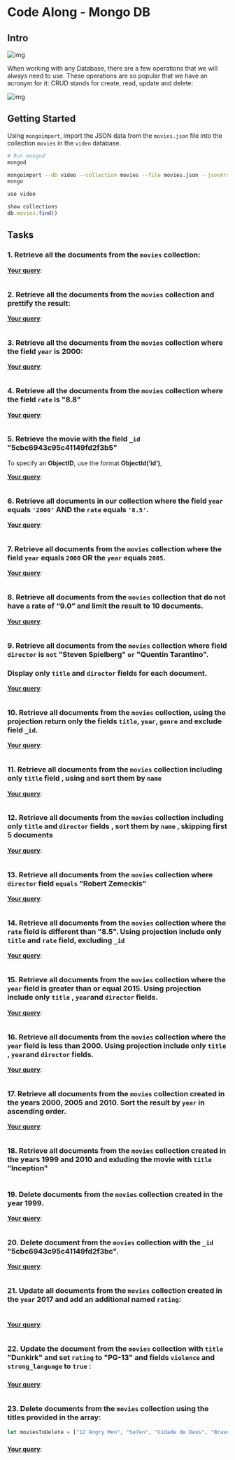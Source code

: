 # Code Along - Mongo DB


## Intro

![img](https://i.imgur.com/NzalR30.png)

When working with any Database, there are a few operations that we will always need to use. These operations are so popular that we have an acronym for it: CRUD stands for create, read, update and delete:

![img](https://i.imgur.com/CRowB2i.png)


## Getting Started

Using `mongoimport`, import the JSON data from the `movies.json` file into the collection `movies` in the `video` database.


```bash
# Run mongod
mongod

mongoimport --db video --collection movies --file movies.json --jsonArray
mongo
```


```js
use video

show collections
db.movies.find()
```


## Tasks


### 1. Retrieve all the documents  from the `movies` collection:

**<u>Your query</u>**:

```js

```

 

### 2. Retrieve all the documents  from the  `movies` collection and prettify the result:

**<u>Your query</u>**:

```js

```

 

### 3. Retrieve all the documents  from the  `movies` collection where the field `year` is  2000:

**<u>Your query</u>**:

```js

```

 

### 4. Retrieve all the documents from the `movies`  collection where the field `rate` is "8.8"

**<u>Your query</u>**:

```js

```

 

### 5. Retrieve the movie with the field `_id` "5cbc6943c95c41149fd2f3b5"

To specify an **ObjectID**, use the format **ObjectId(’id’)**, 

**<u>Your query</u>**:

```js

```

 

### 6.  Retrieve all documents in our collection where the field `year` equals `'2000'` **AND** the `rate` equals `'8.5'`.

**<u>Your query</u>**:

```js

```

 

### 7. Retrieve all documents from the `movies` collection where the field `year` equals `2000` **OR** the `year` equals `2005`.

**<u>Your query</u>**:

```js

```

 

### 8. Retrieve all documents from the `movies` collection that do not have a rate of “9.0” and limit the result to 10 documents.

**<u>Your query</u>**:

```js

```

 

### 9. Retrieve all documents from the `movies` collection where field `director` is `not` "Steven Spielberg" `or` "Quentin Tarantino".  

### Display only `title` and `director` fields for each document.

**<u>Your query</u>**:

```js

```

 

### 10. Retrieve all documents from the `movies` collection, using the projection return only the fields `title`, `year`, `genre` and exclude field `_id`.

**<u>Your query</u>**:

```js

```

 

### 11. Retrieve all documents from the `movies` collection including only `title` field , using and sort them by `name` 

**<u>Your query</u>**:

```js

```

 

### 12. Retrieve all documents from the `movies` collection including only `title`  and `director` fields ,  sort them by `name` , skipping first 5 documents

**<u>Your query</u>**:

```js

```

 

### 13. Retrieve all documents from the `movies` collection where `director` field `equals`  "Robert Zemeckis"

**<u>Your query</u>**:

```js

```

 

### 14. Retrieve all documents from the `movies` collection where the `rate` field is different than "8.5". Using projection include only `title` and `rate` field, excluding `_id`

**<u>Your query</u>**:

```js

```

 

### 15. Retrieve all documents from the `movies` collection where the `year` field is greater than or equal 2015. Using projection include only `title` , `year`and `director` fields.

**<u>Your query</u>**:

```js

```

 

### 16. Retrieve all documents from the `movies` collection where the `year` field is less than 2000. Using projection include only `title` , `year`and `director` fields.

**<u>Your query</u>**:

```js

```

 

### 17. Retrieve all documents from the `movies` collection created in the years 2000, 2005 and 2010. Sort the result by `year` in ascending order.

**<u>Your query</u>**:

```js

```

 

### 18. Retrieve all documents from the `movies` collection created in the years 1999 and 2010 and exluding the movie with `title` "Inception"

```js

```



### 19. Delete documents from the `movies` collection created in the year 1999. 

**<u>Your query</u>**:

```js

```





### 20. Delete document from the `movies` collection with the `_id`  "5cbc6943c95c41149fd2f3bc".

 **<u>Your query</u>**:

```js

```

 

### 21. Update all documents from the `movies` collection created in the `year` 2017 and add an additional named `rating`: 

```json

```

###  

**<u>Your query</u>**:

```js

```

 



### 22. Update the document from the `movies` collection with  `title` "Dunkirk" and set `rating`  to "PG-13" and fields  `violence` and `strong_language` to `true`  : 

### 

**<u>Your query</u>**:

```js

```

 



### 23. Delete documents from the `movies` collection using the titles provided in the array:

```js
let moviesToDelete = ["12 Angry Men", "Se7en", "Cidade de Deus", "Braveheart"]
```

###  

**<u>Your query</u>**:

```js

```

